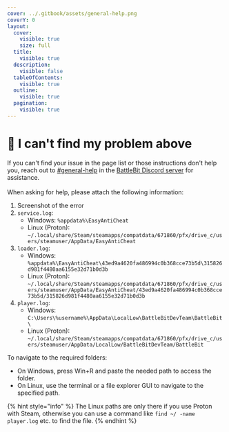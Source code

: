 ```yaml
---
cover: ../.gitbook/assets/general-help.png
coverY: 0
layout:
  cover:
    visible: true
    size: full
  title:
    visible: true
  description:
    visible: false
  tableOfContents:
    visible: true
  outline:
    visible: true
  pagination:
    visible: true
---
```


# 🤨 I can't find my problem above

If you can't find your issue in the page list or those instructions don't help you, reach out to [#general-help](https://discord.com/channels/303681520202285057/1023557475242360852) in the [BattleBit Discord server](https://discord.com/battlebit) for assistance.\
\
When asking for help, please attach the following information:

1. Screenshot of the error
2. `service.log`:
   * Windows: `%appdata%\EasyAntiCheat`
   * Linux (Proton): `~/.local/share/Steam/steamapps/compatdata/671860/pfx/drive_c/users/steamuser/AppData/EasyAntiCheat`
3. `loader.log`:
   * Windows: `%appdata%\EasyAntiCheat\43ed9a4620fa486994c0b368cce73b5d\315826d981f4480aa6155e32d71b0d3b`
   * Linux (Proton): `~/.local/share/Steam/steamapps/compatdata/671860/pfx/drive_c/users/steamuser/AppData/EasyAntiCheat/43ed9a4620fa486994c0b368cce73b5d/315826d981f4480aa6155e32d71b0d3b`
4. `player.log`:
   * Windows: `C:\Users\%username%\AppData\LocalLow\BattleBitDevTeam\BattleBit\`
   * Linux (Proton): `~/.local/share/Steam/steamapps/compatdata/671860/pfx/drive_c/users/steamuser/AppData/LocalLow/BattleBitDevTeam/BattleBit`

To navigate to the required folders:

* On Windows, press Win+R and paste the needed path to access the folder.
* On Linux, use the terminal or a file explorer GUI to navigate to the specified path.

{% hint style="info" %}
The Linux paths are only there if you use Proton with Steam, otherwise you can use a command like `find ~/ -name player.log` etc. to find the file.
{% endhint %}
